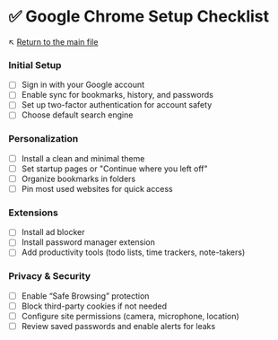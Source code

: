 # ✅ Google Chrome Setup Checklist

↖️ [Return to the main file](../README.md)

### Initial Setup
- [ ] Sign in with your Google account
- [ ] Enable sync for bookmarks, history, and passwords
- [ ] Set up two-factor authentication for account safety
- [ ] Choose default search engine

### Personalization
- [ ] Install a clean and minimal theme
- [ ] Set startup pages or "Continue where you left off"
- [ ] Organize bookmarks in folders
- [ ] Pin most used websites for quick access

### Extensions
- [ ] Install ad blocker
- [ ] Install password manager extension
- [ ] Add productivity tools (todo lists, time trackers, note-takers)

### Privacy & Security
- [ ] Enable “Safe Browsing” protection
- [ ] Block third-party cookies if not needed
- [ ] Configure site permissions (camera, microphone, location)
- [ ] Review saved passwords and enable alerts for leaks
